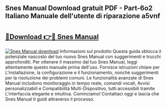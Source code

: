 ## Snes Manual Download gratuit PDF - Part-6o2 Italiano Manuale dell'utente di riparazione a5vnf

# <h2><a href="http://dffcen.blite.top/?on=Snes+Manual">🔗Download 👉🔴 Snes Manual</a></h2>

[![Snes Manual download](https://i.imgur.com/lujVjoI.png)](http://dffcen.blite.top/?on=Snes+Manual)
Informazioni sul prodotto Questa guida sblocca il potenziale nascosto del tuo nuovo Snes Manual con suggerimenti e trucchi approfonditi. Per ottenere il massimo dal tuo Snes Manual, leggi attentamente questo manuale prima dell'uso. Fornisce istruzioni chiare per L'installazione, la configurazione e il funzionamento, nonché suggerimenti per la risoluzione dei problemi comuni. Le funzionalità avanzate di Snes Manual includono monitoraggio in tempo reale, comandi vocali, Avvisi personalizzabili e Compatibilità Multi-Dispositivo, tutti accessibili tramite L'interfaccia elegante e intuitiva. Cominciamo! Contattaci oggi e lascia che Snes Manual ti guidi attraverso il processo.
